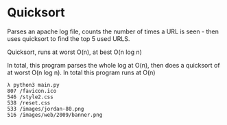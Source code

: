 # Quicksort

Parses an apache log file, counts the number of times a URL is seen - then uses quicksort to find the top 5 used URLS.

Quicksort, runs at worst O(n), at best O(n log n)

In total, this program parses the whole log at O(n), then does a quicksort of at worst O(n log n). In total this program runs at O(n)

```
λ python3 main.py 
807 /favicon.ico
546 /style2.css
538 /reset.css
533 /images/jordan-80.png
516 /images/web/2009/banner.png
```